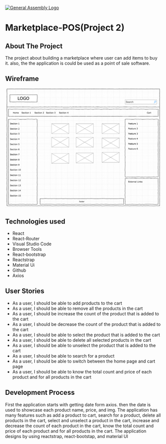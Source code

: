 [![General Assembly Logo](https://camo.githubusercontent.com/1a91b05b8f4d44b5bbfb83abac2b0996d8e26c92/687474703a2f2f692e696d6775722e636f6d2f6b6538555354712e706e67)](https://generalassemb.ly/education/web-development-immersive)

# Marketplace-POS(Project 2)

## About The Project 

The project about building a marketplace where user can add items to buy it. also, the the application is could be used as a point of sale software.
## Wireframe
![Marketplace wireframe](./Wireframe.png)


## Technologies used
- React 
- React-Router
- Visual Studio Code 
- Browser Tools 
- React-bootstrap
- Reactstrap
- Material Ui
- Github
- Axios




## User Stories

- As a user, I should be able to add products to the cart
- As a user, I should be able to remove all the products in the cart 
- As a user, I should be increase the count of the product that is added to the cart 
- As a user, I should be decrease the count of the product that is added to the cart 
- As a user, I should  be able to select the product that is added to the cart 
- As a user, I should  be able to delete all selected products in the cart
- As a user, I should  be able to unselect the product that is added to the cart 
- As a user, I should be able to search for a product 
- As a user, I should  be able to switch between the home page and cart page
- As a user, I should be able to know the total count and price of each product and for all products in the cart


## Development Process
 First the application starts with getting date form axios. then the date is used to showcase each product name, price, and img. The application has many features such as add a product to cart, search for a product, delete all products in the cart, select and unselect a product in the cart, increase and decrease the count of each product in the cart, know the total count and price of each product and for all products in the cart. The application designs by using reactstrap, react-bootstap, and material UI

